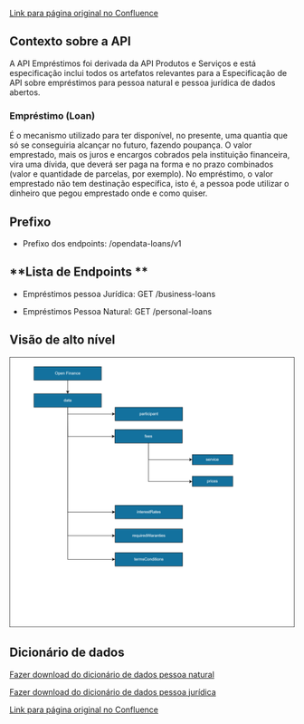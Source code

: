[Link para página original no Confluence](https://openfinancebrasil.atlassian.net/wiki/spaces/OF/pages/267321465)

## **Contexto sobre a API**

A API Empréstimos foi derivada da API Produtos e Serviços e está especificação inclui todos os artefatos relevantes para a Especificação de API sobre empréstimos para pessoa natural e pessoa jurídica de dados abertos.

### **Empréstimo (Loan)**

É o mecanismo utilizado para ter disponível, no presente, uma quantia que só se conseguiria alcançar no futuro, fazendo poupança. O valor emprestado, mais os juros e encargos cobrados pela instituição financeira, vira uma dívida, que deverá ser paga na forma e no prazo combinados (valor e quantidade de parcelas, por exemplo). No empréstimo, o valor emprestado não tem destinação específica, isto é, a pessoa pode utilizar o dinheiro que pegou emprestado onde e como quiser.

## Prefixo

- Prefixo dos endpoints: /opendata-loans/v1

## **Lista de Endpoints **

- Empréstimos pessoa Jurídica: GET /business-loans 

- Empréstimos Pessoa Natural: GET /personal-loans

## **Visão de alto nível**
![att267321479](Informa%c3%a7%c3%b5es%20Gerais%20-%20[DA]%20Empr%c3%a9stimos%20-%20v1.0.0-rc.1/attachments/loans.png)
## **Dicionário de dados**

[Fazer download do dicionário de dados pessoa natural](https://openbanking-brasil.github.io/openapi/dictionary/getPersonalLoans_v1.csv)

[Fazer download do dicionário de dados pessoa jurídica](https://openbanking-brasil.github.io/openapi/dictionary/getBusinessLoans_v1.csv)

[Link para página original no Confluence](https://openfinancebrasil.atlassian.net/wiki/spaces/OF/pages/267321465)